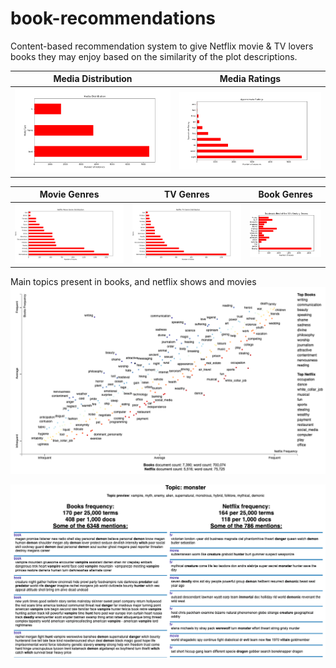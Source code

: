 # book-recommendations
Content-based recommendation system to give Netflix movie & TV lovers books they may enjoy based on the similarity of the plot descriptions. 

Media Distribution  |   Media Ratings
:---------------------:|:-------------------:
![alt_text](graphs/media_distribution.png) | ![alt_text](graphs/rounded_ratings.png) 

Movie Genres        |  TV Genres  |  Book Genres    
:-------------------------:|:-------------------------:|:-------------------------:
![alt_text](graphs/netflix_movie_genres.png)  | ![alt_text](graphs/netflix_tv_genres.png) | ![alt_text](graphs/goodreads.png)

Main topics present in books, and netflix shows and movies
![alt_text](graphs/topic_descriptions.png)


![alt_text](graphs/book_plots.png)
